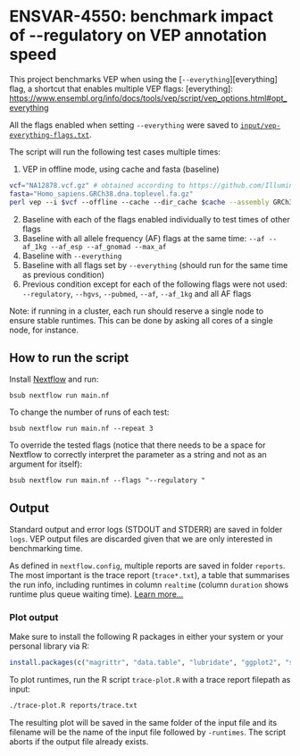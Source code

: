 # ENSVAR-4550: benchmark impact of --regulatory on VEP annotation speed

This project benchmarks VEP when using the [`--everything`][everything] flag,
a shortcut that enables multiple VEP flags:
[everything]: https://www.ensembl.org/info/docs/tools/vep/script/vep_options.html#opt_everything

All the flags enabled when setting `--everything` were saved to
[`input/vep-everything-flags.txt`](input/vep-everything-flags.txt).

The script will run the following test cases multiple times:
1. VEP in offline mode, using cache and fasta (baseline)

```bash
vcf="NA12878.vcf.gz" # obtained according to https://github.com/Illumina/PlatinumGenomes
fasta="Homo_sapiens.GRCh38.dna.toplevel.fa.gz"
perl vep --i $vcf --offline --cache --dir_cache $cache --assembly GRCh38 --fasta $fasta
```

2. Baseline with each of the flags enabled individually to test times of other
flags
3. Baseline with all allele frequency (AF) flags at the same time:
`--af --af_1kg --af_esp --af_gnomad --max_af`
4. Baseline with `--everything`
5. Baseline with all flags set by `--everything` (should run for the same time
as previous condition)
6. Previous condition except for each of the following flags were not used:
`--regulatory`, `--hgvs`, `--pubmed`, `--af`, `--af_1kg` and all AF flags

Note: if running in a cluster, each run should reserve a single node to ensure
stable runtimes. This can be done by asking all cores of a single node, for
instance.

## How to run the script

Install [Nextflow](https://nextflow.io) and run:

```
bsub nextflow run main.nf
```

To change the number of runs of each test:

```
bsub nextflow run main.nf --repeat 3
```

To override the tested flags (notice that there needs to be a space for
Nextflow to correctly interpret the parameter as a string and not as an
argument for itself):

```
bsub nextflow run main.nf --flags "--regulatory "
```

## Output

Standard output and error logs (STDOUT and STDERR) are saved in folder `logs`.
VEP output files are discarded given that we are only interested in
benchmarking time.

As defined in `nextflow.config`, multiple reports are saved in folder
`reports`. The most important is the trace report (`trace*.txt`), a table that
summarises the run info, including runtimes in column `realtime` (column
`duration` shows runtime plus queue waiting time).
[Learn more...](https://www.nextflow.io/docs/latest/tracing.html#trace-report)

### Plot output

Make sure to install the following R packages in either your system or your
personal library via R:

```R
install.packages(c("magrittr", "data.table", "lubridate", "ggplot2", "scales"))
```

To plot runtimes, run the R script `trace-plot.R` with a trace report filepath
as input:

```bash
./trace-plot.R reports/trace.txt
```

The resulting plot will be saved in the same folder of the input file and its
filename will be the name of the input file followed by `-runtimes`. The script
aborts if the output file already exists.
